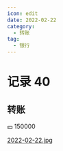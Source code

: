 ```yaml
---
icon: edit
date: 2022-02-22
category:
  - 转账
tag:
  - 银行
---
```


# 记录 40

## 转账

:yen: 150000

[2022-02-22.jpg](https://i.postimg.cc/MT7MWgbc/2022-02-22.jpg)
